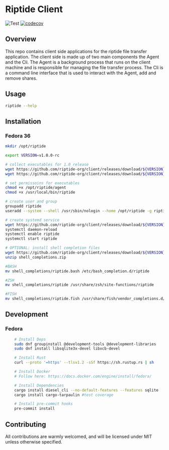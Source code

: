 # Riptide Client

![Test](https://github.com/riptide-org/client/actions/workflows/precommit.yml/badge.svg)
[![codecov](https://codecov.io/gh/riptide-org/client/branch/master/graph/badge.svg?token=T91ZY5HCE1)](https://codecov.io/gh/riptide-org/client)

## Overview

This repo contains client side applications for the riptide file transfer application. The client side is made up of two main components the Agent and the Cli. The Agent is a background process
that runs on the client machine and is responsible for managing the file transfer process. The Cli is a command line interface that is used to interact with the Agent, add and remove shares.

## Usage

```bash
riptide --help
```

## Installation

### Fedora 36

```bash
mkdir /opt/riptide

export VERSION=v1.0.0-rc

# collect executables for 1.0 release
wget https://github.com/riptide-org/client/releases/download/${VERSION}/agent -O /opt/riptide/agent
wget https://github.com/riptide-org/client/releases/download/${VERSION}/cli -O /usr/local/bin/riptide

# set permissoins for executables
chmod +x /opt/riptide/agent
chmod +x /usr/local/bin/riptide

# create user and group
groupadd riptide
useradd --system --shell /usr/sbin/nologin --home /opt/riptide -g riptide riptide

# create systemd service
wget https://github.com/riptide-org/client/releases/download/${VERSION}/riptide.service -O /etc/systemd/system/riptide.service
systemctl daemon-reload
systemctl enable riptide
systemctl start riptide

# OPTIONAL: install shell completion files
wget https://github.com/riptide-org/client/releases/download/${VERSION}/shell_completions.zip
unzip shell_completions.zip

#BASH
mv shell_completions/riptide.bash /etc/bash_completion.d/riptide

#ZSH
mv shell_completions/riptide /usr/share/zsh/site-functions/riptide

#FISH
mv shell_completions/riptide.fish /usr/share/fish/vendor_completions.d/riptide.fish
```

## Development

### Fedora

```sh
    # Install Deps
    sudo dnf groupinstall @development-tools @development-libraries
    sudo dnf install libsqlite3x-devel libxcb-devel

    # Install Rust
    curl --proto '=https' --tlsv1.2 -sSf https://sh.rustup.rs | sh

    # Install Docker
    # Follow here: https://docs.docker.com/engine/install/fedora/

    # Install Dependencies
    cargo install diesel_cli --no-default-features --features sqlite
    cargo install cargo-tarpaulin #test coverage

    # Install pre-commit hooks
    pre-commit install
```

## Contributing

All contributions are warmly welcomed, and will be licensed under MIT unless otherwise specified.
